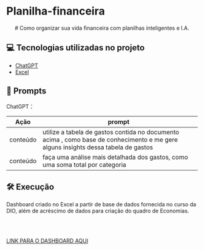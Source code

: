# Planilha-financeira
</p>


<p align="center">
# Como organizar sua vida financeira com planilhas inteligentes e I.A.


## 💻 Tecnologias utilizadas no projeto

- [ChatGPT](https://chat.openai.com/) 
- [Excel](https://www.microsoft.com/pt-br/microsoft-365/excel)

## 🧠 Prompts


ChatGPT：

|   Ação   | prompt                                                                                                                                                                                                                                                                         |
| :------: | ------------------------------------------------------------------------------------------------------------------------------------------------------------------------------------------------------------------------------------------------------------------------------ |
| conteúdo | utilize a tabela de gastos contida no documento acima , como base de conhecimento e me gere alguns insights dessa tabela de gastos                                                        |
| conteúdo | faça uma análise mais detalhada dos gastos, como uma soma total por categoria |


## 🛠️ Execução

Dashboard criado no Excel a partir de base de dados fornecida no curso da DIO, além de acréscimo de dados para criação do quadro de Economias.

</p>
<br/><br/>
<p>

[LINK PARA O DASHBOARD AQUI](https://github.com/mmsugimati/Planilha-financeira/blob/main/planilha%20financeira.xlsx)
